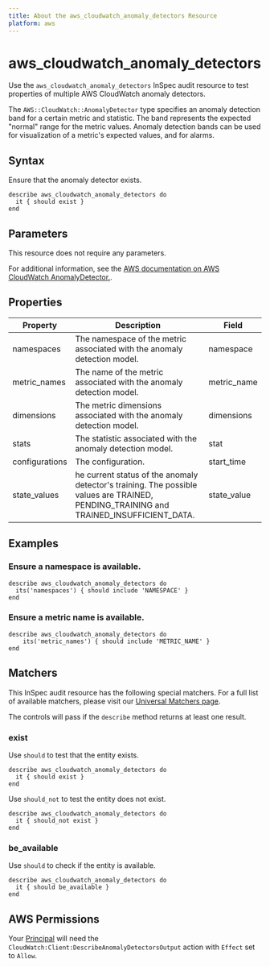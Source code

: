 ```yaml
---
title: About the aws_cloudwatch_anomaly_detectors Resource
platform: aws
---
```


# aws_cloudwatch_anomaly_detectors

Use the `aws_cloudwatch_anomaly_detectors` InSpec audit resource to test properties of multiple AWS CloudWatch anomaly detectors.

The `AWS::CloudWatch::AnomalyDetector` type specifies an anomaly detection band for a certain metric and statistic. The band represents the expected "normal" range for the metric values. Anomaly detection bands can be used for visualization of a metric's expected values, and for alarms.

## Syntax

Ensure that the anomaly detector exists.

    describe aws_cloudwatch_anomaly_detectors do
      it { should exist }
    end

## Parameters

This resource does not require any parameters.

For additional information, see the [AWS documentation on AWS CloudWatch AnomalyDetector.](https://docs.aws.amazon.com/AWSCloudFormation/latest/UserGuide/aws-resource-cloudwatch-anomalydetector.html).

## Properties

| Property | Description | Field |
| --- | --- | --- |
| namespaces | The namespace of the metric associated with the anomaly detection model. | namespace |
| metric_names | The name of the metric associated with the anomaly detection model. | metric_name |
| dimensions | The metric dimensions associated with the anomaly detection model. | dimensions |
| stats | The statistic associated with the anomaly detection model. | stat |
| configurations | The configuration. | start_time |
| state_values | he current status of the anomaly detector's training. The possible values are TRAINED, PENDING_TRAINING and TRAINED_INSUFFICIENT_DATA. | state_value |

## Examples

### Ensure a namespace is available.

    describe aws_cloudwatch_anomaly_detectors do
      its('namespaces') { should include 'NAMESPACE' }
    end

### Ensure a metric name is available.

    describe aws_cloudwatch_anomaly_detectors do
        its('metric_names') { should include 'METRIC_NAME' }
    end

## Matchers

This InSpec audit resource has the following special matchers. For a full list of available matchers, please visit our [Universal Matchers page](https://www.inspec.io/docs/reference/matchers/).

The controls will pass if the `describe` method returns at least one result.

### exist

Use `should` to test that the entity exists.

    describe aws_cloudwatch_anomaly_detectors do
      it { should exist }
    end

Use `should_not` to test the entity does not exist.

    describe aws_cloudwatch_anomaly_detectors do
      it { should_not exist }
    end

### be_available

Use `should` to check if the entity is available.

    describe aws_cloudwatch_anomaly_detectors do
      it { should be_available }
    end

## AWS Permissions

Your [Principal](https://docs.aws.amazon.com/IAM/latest/UserGuide/intro-structure.html#intro-structure-principal) will need the `CloudWatch:Client:DescribeAnomalyDetectorsOutput` action with `Effect` set to `Allow`.
